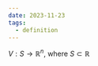 ```yaml
---
date: 2023-11-23
tags:
  - definition
---
```

$V: S \rightarrow \mathbb{R}^n$, where $S \subset \mathbb{R}$